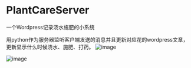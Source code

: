 # PlantCareServer
一个Wordpress记录浇水施肥的小系统

用python作为服务器监听客户端发送的消息并且更新对应花的wordpress文章，更新显示什么时候浇水、施肥、打药。
![image](https://user-images.githubusercontent.com/21375302/181000941-c59e00ce-787e-4e16-ac65-7a786b8bca39.png)

![image](https://user-images.githubusercontent.com/21375302/181000991-2d86d478-837f-4ffe-bf41-b79d6f1007d9.png)
